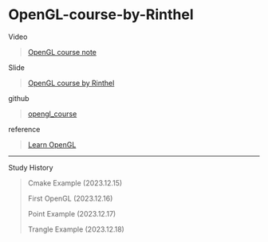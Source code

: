 # OpenGL-course-by-Rinthel
Video 
> [OpenGL course note](https://www.youtube.com/playlist?list=PLvNHCGtd4kh_cYLKMP_E-jwF3YKpDP4hf)


Slide 
> [OpenGL course by Rinthel](https://rinthel.github.io/opengl_course/)


github 
> [opengl_course](https://github.com/rinthel/opengl_course)


reference 
> [Learn OpenGL](https://learnopengl.com/)


---
Study History
> Cmake Example (2023.12.15)
> 
> First OpenGL (2023.12.16)
> 
> Point Example (2023.12.17)
> 
> Trangle Example (2023.12.18)
